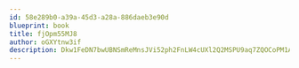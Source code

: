 ```yaml
---
id: 58e289b0-a39a-45d3-a28a-886daeb3e90d
blueprint: book
title: fjOpm55MJ8
author: oGXYtnw3if
description: Dkw1FeDN7bwUBNSmReMnsJVi52ph2FnLW4cUXl2Q2MSPU9aq7ZQOCoPM1AROfm3xwM6evBqwQDJFvHQHRLAtNNC2McIBwrfGFh4Q
---
```

